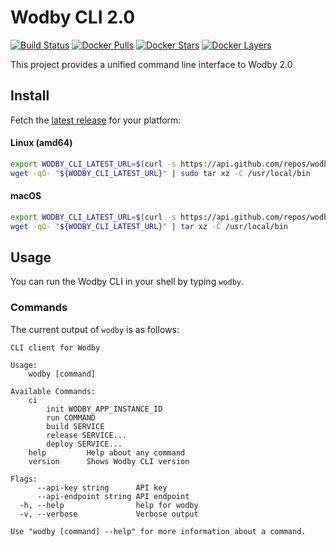 # Wodby CLI 2.0

[![Build Status](https://github.com/wodby/installer/workflows/Build/badge.svg)](https://github.com/wodby/installer/actions)
[![Docker Pulls](https://img.shields.io/docker/pulls/wodby/wodby-cli.svg)](https://hub.docker.com/r/wodby/wodby-cli)
[![Docker Stars](https://img.shields.io/docker/stars/wodby/wodby-cli.svg)](https://hub.docker.com/r/wodby/wodby-cli)
[![Docker Layers](https://images.microbadger.com/badges/image/wodby/wodby-cli.svg)](https://microbadger.com/images/wodby/wodby-cli)

This project provides a unified command line interface to Wodby 2.0

## Install

Fetch the [latest release](https://github.com/wodby/wodby-cli/releases) for your platform:

#### Linux (amd64)

```bash
export WODBY_CLI_LATEST_URL=$(curl -s https://api.github.com/repos/wodby/wodby-cli/releases/latest | grep linux-amd64 | grep browser_download_url | cut -d '"' -f 4)
wget -qO- "${WODBY_CLI_LATEST_URL}" | sudo tar xz -C /usr/local/bin
```

#### macOS

```bash
export WODBY_CLI_LATEST_URL=$(curl -s https://api.github.com/repos/wodby/wodby-cli/releases/latest | grep darwin-amd64 | grep browser_download_url | cut -d '"' -f 4)
wget -qO- "${WODBY_CLI_LATEST_URL}" | tar xz -C /usr/local/bin
```

## Usage

You can run the Wodby CLI in your shell by typing `wodby`.

### Commands

The current output of `wodby` is as follows:

```
CLI client for Wodby

Usage:
    wodby [command]

Available Commands:
    ci
        init WODBY_APP_INSTANCE_ID
        run COMMAND
        build SERVICE
        release SERVICE...
        deploy SERVICE...
    help         Help about any command
    version      Shows Wodby CLI version

Flags:
      --api-key string      API key
      --api-endpoint string API endpoint
  -h, --help                help for wodby
  -v, --verbose             Verbose output

Use "wodby [command] --help" for more information about a command.
```
